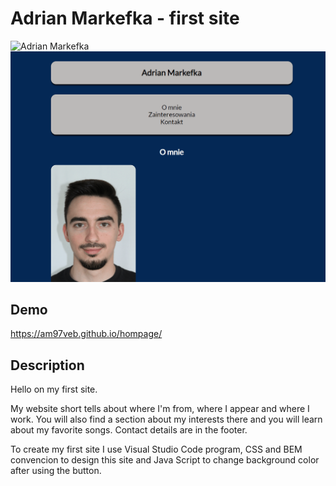 # Adrian Markefka - first site

![Adrian Markefka](photo/IMG_2881.JPG)
![Animacja strony](gif/animationWebsite.gif)

## Demo

https://am97veb.github.io/hompage/

## Description

Hello on my first site. 

My website short tells about where I'm from, where I appear and where I work. You will also find a section about my interests there and you will learn about my favorite songs. Contact details are in the footer.

To create my first site I use Visual Studio Code program, CSS and BEM convencion to design this site and Java Script to change background color after using the button.
